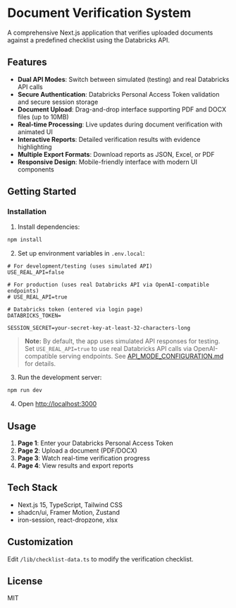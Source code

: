 # Document Verification System

A comprehensive Next.js application that verifies uploaded documents against a predefined checklist using the Databricks API.

## Features

- **Dual API Modes**: Switch between simulated (testing) and real Databricks API calls
- **Secure Authentication**: Databricks Personal Access Token validation and secure session storage
- **Document Upload**: Drag-and-drop interface supporting PDF and DOCX files (up to 10MB)
- **Real-time Processing**: Live updates during document verification with animated UI
- **Interactive Reports**: Detailed verification results with evidence highlighting
- **Multiple Export Formats**: Download reports as JSON, Excel, or PDF
- **Responsive Design**: Mobile-friendly interface with modern UI components

## Getting Started

### Installation

1. Install dependencies:
```bash
npm install
```

2. Set up environment variables in `.env.local`:
```env
# For development/testing (uses simulated API)
USE_REAL_API=false

# For production (uses real Databricks API via OpenAI-compatible endpoints)
# USE_REAL_API=true

# Databricks token (entered via login page)
DATABRICKS_TOKEN=

SESSION_SECRET=your-secret-key-at-least-32-characters-long
```

> **Note:** By default, the app uses simulated API responses for testing. Set `USE_REAL_API=true` to use real Databricks API calls via OpenAI-compatible serving endpoints. See [API_MODE_CONFIGURATION.md](./API_MODE_CONFIGURATION.md) for details.

3. Run the development server:
```bash
npm run dev
```

4. Open [http://localhost:3000](http://localhost:3000)

## Usage

1. **Page 1**: Enter your Databricks Personal Access Token
2. **Page 2**: Upload a document (PDF/DOCX)
3. **Page 3**: Watch real-time verification progress
4. **Page 4**: View results and export reports

## Tech Stack

- Next.js 15, TypeScript, Tailwind CSS
- shadcn/ui, Framer Motion, Zustand
- iron-session, react-dropzone, xlsx

## Customization

Edit `/lib/checklist-data.ts` to modify the verification checklist.

## License

MIT
